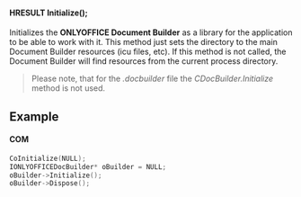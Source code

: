 #### HRESULT Initialize();

Initializes the **ONLYOFFICE Document Builder** as a library for the application to be able to work with it. This method just sets the directory to the main Document Builder resources (icu files, etc). If this method is not called, the Document Builder will find resources from the current process directory.

> Please note, that for the *.docbuilder* file the *CDocBuilder.Initialize* method is not used.

## Example

#### COM

```c++
CoInitialize(NULL);
IONLYOFFICEDocBuilder* oBuilder = NULL;
oBuilder->Initialize();
oBuilder->Dispose();
```
